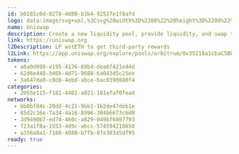 ```yaml
---
id: b0281c6d-8278-4d80-b3b4-92527e1f8afd
logo: data:image/svg+xml,%3Csvg%20width%3D%2280%22%20height%3D%2280%22%20viewBox%3D%220%200%2080%2080%22%20fill%3D%22none%22%20xmlns%3D%22http%3A%2F%2Fwww.w3.org%2F2000%2Fsvg%22%3E%0A%3Cpath%20d%3D%22M31.3675%2021.7448C30.8116%2021.6584%2030.7881%2021.6482%2031.0498%2021.608C31.5512%2021.5307%2032.7351%2021.636%2033.551%2021.8303C35.4557%2022.2838%2037.189%2023.4455%2039.039%2025.5085L39.5306%2026.0566L40.2336%2025.9434C43.1958%2025.4667%2046.2092%2025.8455%2048.7296%2027.0117C49.4229%2027.3325%2050.5162%2027.9712%2050.6527%2028.1353C50.6963%2028.1875%2050.7763%2028.5243%2050.8303%2028.8835C51.0175%2030.1264%2050.9239%2031.0791%2050.5443%2031.7906C50.3377%2032.1779%2050.3262%2032.3006%2050.4651%2032.632C50.5759%2032.8965%2050.8849%2033.0921%2051.191%2033.0918C51.8174%2033.0909%2052.4915%2032.0768%2052.8038%2030.6658L52.9279%2030.1053L53.1737%2030.3841C54.522%2031.9141%2055.581%2034.0006%2055.7628%2035.4857L55.8102%2035.8729L55.5837%2035.5209C55.1936%2034.9152%2054.8017%2034.5028%2054.2999%2034.1702C53.3953%2033.5707%2052.4388%2033.3667%2049.9057%2033.233C47.6179%2033.1122%2046.3231%2032.9166%2045.0391%2032.4972C42.8547%2031.7839%2041.7535%2030.8339%2039.1587%2027.4241C38.0061%2025.9097%2037.2937%2025.0717%2036.5851%2024.3969C34.975%2022.8636%2033.3928%2022.0594%2031.3675%2021.7448Z%22%20fill%3D%22%23FF007A%22%2F%3E%0A%3Cpath%20d%3D%22M51.1688%2025.1267C51.2264%2024.1119%2051.3638%2023.4424%2051.6401%2022.8312C51.7494%2022.5892%2051.8519%2022.3911%2051.8677%2022.3911C51.8835%2022.3911%2051.836%2022.5697%2051.7621%2022.788C51.5612%2023.3813%2051.5283%2024.1927%2051.6665%2025.1369C51.8422%2026.3348%2051.942%2026.5076%2053.2062%2027.8016C53.7991%2028.4086%2054.4888%2029.174%2054.7388%2029.5027L55.1934%2030.1003L54.7388%2029.6732C54.1828%2029.151%2052.9043%2028.1325%2052.6219%2027.9868C52.4326%2027.8892%2052.4044%2027.8908%2052.2876%2028.0073C52.1799%2028.1146%2052.1573%2028.2758%2052.1423%2029.038C52.1191%2030.2259%2051.9574%2030.9884%2051.5673%2031.7508C51.3563%2032.1631%2051.323%2032.0751%2051.514%2031.6097C51.6565%2031.2622%2051.671%2031.1094%2051.67%2029.9594C51.6678%2027.6489%2051.3939%2027.0934%2049.7877%2026.1418C49.3808%2025.9008%2048.7104%2025.5531%2048.2979%2025.3692C47.8854%2025.1854%2047.5577%2025.0252%2047.5696%2025.0133C47.6151%2024.9679%2049.1815%2025.4258%2049.812%2025.6686C50.7497%2026.03%2050.9045%2026.0768%2051.0185%2026.0332C51.0948%2026.004%2051.1317%2025.7813%2051.1688%2025.1267Z%22%20fill%3D%22%23FF007A%22%2F%3E%0A%3Cpath%20d%3D%22M32.4475%2029.0794C31.3188%2027.523%2030.6205%2025.1367%2030.7716%2023.3528L30.8184%2022.8008L31.0753%2022.8478C31.5578%2022.9359%2032.3897%2023.2461%2032.7793%2023.483C33.8482%2024.1333%2034.311%2024.9893%2034.7819%2027.1877C34.9198%2027.8316%2035.1007%2028.5602%2035.184%2028.807C35.318%2029.2041%2035.8245%2030.1316%2036.2363%2030.7339C36.5329%2031.1677%2036.3359%2031.3733%2035.6802%2031.314C34.6789%2031.2235%2033.3226%2030.286%2032.4475%2029.0794Z%22%20fill%3D%22%23FF007A%22%2F%3E%0A%3Cpath%20d%3D%22M49.7997%2040.6628C44.5248%2038.5356%2042.667%2036.6892%2042.667%2033.5738C42.667%2033.1154%2042.6828%2032.7402%2042.7019%2032.7402C42.7211%2032.7402%2042.9253%2032.8916%2043.1555%2033.0765C44.2251%2033.9357%2045.4229%2034.3028%2048.7389%2034.7873C50.6901%2035.0724%2051.7882%2035.3027%2052.8012%2035.6392C56.0208%2036.7086%2058.0127%2038.8788%2058.4877%2041.8349C58.6258%2042.6938%2058.5448%2044.3045%2058.321%2045.1534C58.1443%2045.824%2057.6052%2047.0325%2057.4622%2047.0789C57.4225%2047.0917%2057.3837%2046.9396%2057.3735%2046.7325C57.3193%2045.6226%2056.7592%2044.5419%2055.8187%2043.7324C54.7494%2042.8121%2053.3126%2042.0793%2049.7997%2040.6628Z%22%20fill%3D%22%23FF007A%22%2F%3E%0A%3Cpath%20d%3D%22M46.0966%2041.5463C46.0305%2041.1525%2045.9159%2040.6494%2045.8418%2040.4285L45.7073%2040.0269L45.9573%2040.3079C46.3032%2040.6968%2046.5766%2041.1945%2046.8083%2041.8573C46.9851%2042.3632%2047.005%2042.5137%2047.0037%2043.3358C47.0024%2044.1429%2046.9803%2044.3121%2046.817%2044.7674C46.5595%2045.4855%2046.2399%2045.9947%2045.7037%2046.5412C44.7401%2047.5234%2043.5013%2048.0671%2041.7136%2048.2927C41.4028%2048.3319%2040.4972%2048.398%2039.7009%2048.4394C37.6942%2048.5439%2036.3735%2048.7599%2035.1868%2049.1772C35.0162%2049.2373%2034.8638%2049.2737%2034.8484%2049.2583C34.8004%2049.2104%2035.6084%2048.7279%2036.2758%2048.406C37.2168%2047.952%2038.1535%2047.7043%2040.2523%2047.3542C41.2891%2047.1812%2042.3598%2046.9714%2042.6317%2046.8879C45.1992%2046.0995%2046.5189%2044.0649%2046.0966%2041.5463Z%22%20fill%3D%22%23FF007A%22%2F%3E%0A%3Cpath%20d%3D%22M48.5146%2045.8474C47.8138%2044.3384%2047.6529%2042.8816%2048.0368%2041.5228C48.0779%2041.3776%2048.1439%2041.2588%2048.1837%2041.2588C48.2234%2041.2588%2048.3888%2041.3484%2048.5512%2041.4578C48.8741%2041.6756%2049.5218%2042.0423%2051.2475%2042.9846C53.4009%2044.1605%2054.6286%2045.071%2055.4636%2046.1112C56.1947%2047.0223%2056.6472%2048.0599%2056.865%2049.3252C56.9883%2050.0419%2056.9161%2051.7664%2056.7325%2052.4881C56.1535%2054.7637%2054.8079%2056.5511%2052.8886%2057.5941C52.6074%2057.7469%2052.355%2057.8724%2052.3277%2057.873C52.3004%2057.8735%2052.4028%2057.6126%2052.5554%2057.2931C53.201%2055.9414%2053.2745%2054.6266%2052.7864%2053.163C52.4875%2052.2669%2051.8782%2051.1735%2050.6478%2049.3255C49.2173%2047.1769%2048.8665%2046.6051%2048.5146%2045.8474Z%22%20fill%3D%22%23FF007A%22%2F%3E%0A%3Cpath%20d%3D%22M28.7015%2053.9889C30.659%2052.3335%2033.0945%2051.1575%2035.3132%2050.7966C36.2693%2050.6409%2037.8621%2050.7027%2038.7475%2050.9296C40.1667%2051.2934%2041.4362%2052.1082%2042.0965%2053.0789C42.7418%2054.0277%2043.0186%2054.8544%2043.3069%2056.694C43.4205%2057.4196%2043.5442%2058.1482%2043.5816%2058.3132C43.798%2059.2665%2044.2193%2060.0286%2044.7412%2060.4112C45.5702%2061.0189%2046.9978%2061.0568%2048.402%2060.5082C48.6404%2060.415%2048.8473%2060.3506%2048.8619%2060.3652C48.9128%2060.4158%2048.2057%2060.89%2047.7068%2061.1395C47.0356%2061.4753%2046.5018%2061.6052%2045.7925%2061.6052C44.5064%2061.6052%2043.4386%2060.9498%2042.5475%2059.6137C42.3723%2059.3507%2041.9781%2058.563%2041.6718%2057.8634C40.7311%2055.7143%2040.2665%2055.0596%2039.1742%2054.3432C38.2236%2053.7197%2036.9977%2053.6081%2036.0755%2054.061C34.864%2054.6559%2034.526%2056.2064%2035.3937%2057.1891C35.7385%2057.5796%2036.3816%2057.9164%2036.9075%2057.9819C37.8912%2058.1045%2038.7366%2057.3549%2038.7366%2056.3602C38.7366%2055.7142%2038.4887%2055.3457%2037.8647%2055.0636C37.0124%2054.6785%2036.0964%2055.1286%2036.1008%2055.9306C36.1027%2056.2725%2036.2513%2056.4872%2036.5935%2056.6423C36.8131%2056.7418%2036.8182%2056.7497%2036.6391%2056.7124C35.8571%2056.55%2035.674%2055.6059%2036.3027%2054.979C37.0575%2054.2265%2038.6185%2054.5586%2039.1546%2055.5858C39.3797%2056.0171%2039.4059%2056.8764%2039.2096%2057.3953C38.7701%2058.5565%2037.4889%2059.1672%2036.1892%2058.8349C35.3043%2058.6086%2034.9441%2058.3636%2033.8772%2057.263C32.0233%2055.3503%2031.3036%2054.9797%2028.6309%2054.5618L28.1187%2054.4817L28.7015%2053.9889Z%22%20fill%3D%22%23FF007A%22%2F%3E%0A%3Cpath%20fill-rule%3D%22evenodd%22%20clip-rule%3D%22evenodd%22%20d%3D%22M14.7221%2011.144C20.9132%2018.67%2030.458%2030.3874%2030.932%2031.0435C31.3232%2031.5851%2031.176%2032.0721%2030.5057%2032.4537C30.133%2032.666%2029.3666%2032.881%2028.9829%2032.881C28.549%2032.881%2028.0601%2032.6717%2027.7041%2032.3334C27.4524%2032.0944%2026.4368%2030.5755%2024.0922%2026.9319C22.2983%2024.144%2020.797%2021.8312%2020.7561%2021.7925C20.6614%2021.7029%2020.663%2021.706%2023.9093%2027.5236C25.9477%2031.1766%2026.6359%2032.4681%2026.6359%2032.6408C26.6359%2032.9921%2026.5402%2033.1768%2026.1075%2033.6602C25.3862%2034.4661%2025.0638%2035.3717%2024.831%2037.2459C24.57%2039.3469%2023.8363%2040.831%2021.8028%2043.371C20.6125%2044.8579%2020.4177%2045.1304%2020.1173%2045.7297C19.739%2046.4843%2019.635%2046.907%2019.5928%2047.8599C19.5483%2048.8675%2019.6351%2049.5184%2019.9424%2050.4817C20.2115%2051.3251%2020.4923%2051.8819%2021.2103%2052.9958C21.8299%2053.957%2022.1868%2054.6713%2022.1868%2054.9507C22.1868%2055.1731%2022.2291%2055.1734%2023.1893%2054.9562C25.4871%2054.4365%2027.3529%2053.5225%2028.4023%2052.4023C29.0517%2051.709%2029.2042%2051.3262%2029.2091%2050.3761C29.2123%2049.7547%2029.1905%2049.6245%2029.0229%2049.267C28.7498%2048.6852%2028.2528%2048.2013%2027.1573%2047.4513C25.7219%2046.4686%2025.1089%2045.6774%2024.9395%2044.5893C24.8005%2043.6965%2024.9618%2043.0666%2025.7558%2041.3997C26.5777%2039.6744%2026.7814%2038.9392%2026.9192%2037.2001C27.0082%2036.0765%2027.1314%2035.6333%2027.4537%2035.2777C27.7898%2034.9068%2028.0925%2034.7812%2028.9244%2034.6674C30.2807%2034.4818%2031.1443%2034.1304%2031.8542%2033.4752C32.47%2032.9068%2032.7277%2032.3592%2032.7673%2031.5347L32.7973%2030.9098L32.4531%2030.508C31.2069%2029.0526%2013.8874%2010%2013.8107%2010C13.7944%2010%2014.2045%2010.5149%2014.7221%2011.144ZM22.8863%2049C23.1681%2048.5002%2023.0184%2047.8576%2022.5471%2047.5438C22.1017%2047.2472%2021.4099%2047.3869%2021.4099%2047.7734C21.4099%2047.8913%2021.475%2047.9772%2021.6218%2048.0528C21.8688%2048.1802%2021.8868%2048.3233%2021.6924%2048.6161C21.4955%2048.9125%2021.5114%2049.1731%2021.7372%2049.3501C22.1012%2049.6356%2022.6164%2049.4786%2022.8863%2049Z%22%20fill%3D%22%23FF007A%22%2F%3E%0A%3Cpath%20fill-rule%3D%22evenodd%22%20clip-rule%3D%22evenodd%22%20d%3D%22M33.6532%2034.9951C33.0165%2035.191%2032.3976%2035.8669%2032.2059%2036.5756C32.089%2037.0079%2032.1554%2037.7663%2032.3305%2038.0005C32.6133%2038.3788%2032.8868%2038.4785%2033.6275%2038.4733C35.0774%2038.4632%2036.3379%2037.8403%2036.4845%2037.0616C36.6047%2036.4234%2036.051%2035.5388%2035.2885%2035.1505C34.8949%2034.9501%2034.0581%2034.8707%2033.6532%2034.9951ZM35.3482%2036.3226C35.5719%2036.0045%2035.474%2035.6605%2035.0937%2035.428C34.3695%2034.985%2033.2743%2035.3515%2033.2743%2036.0368C33.2743%2036.3779%2033.8454%2036.75%2034.369%2036.75C34.7174%2036.75%2035.1942%2036.542%2035.3482%2036.3226Z%22%20fill%3D%22%23FF007A%22%2F%3E%0A%3Cg%20opacity%3D%220.5%22%20filter%3D%22url(%23filter0_f_1687_1314)%22%3E%0A%3Cpath%20d%3D%22M33.5572%2021.7448C33.0013%2021.6584%2032.9778%2021.6482%2033.2395%2021.608C33.7409%2021.5307%2034.9248%2021.636%2035.7408%2021.8303C37.6455%2022.2838%2039.3787%2023.4455%2041.2288%2025.5085L41.7203%2026.0566L42.4234%2025.9434C45.3855%2025.4667%2048.3989%2025.8455%2050.9193%2027.0117C51.6127%2027.3325%2052.7059%2027.9712%2052.8425%2028.1353C52.8861%2028.1875%2052.966%2028.5243%2053.0201%2028.8835C53.2072%2030.1264%2053.1136%2031.0791%2052.734%2031.7906C52.5275%2032.1779%2052.516%2032.3006%2052.6548%2032.632C52.7657%2032.8965%2053.0747%2033.0921%2053.3807%2033.0918C54.0071%2033.0909%2054.6812%2032.0768%2054.9936%2030.6658L55.1177%2030.1053L55.3635%2030.3841C56.7117%2031.9141%2057.7707%2034.0006%2057.9526%2035.4857L58%2035.8729L57.7734%2035.5209C57.3833%2034.9152%2056.9914%2034.5028%2056.4896%2034.1702C55.585%2033.5707%2054.6285%2033.3667%2052.0954%2033.233C49.8076%2033.1122%2048.5128%2032.9166%2047.2289%2032.4972C45.0445%2031.7839%2043.9432%2030.8339%2041.3484%2027.4241C40.1959%2025.9097%2039.4835%2025.0717%2038.7749%2024.3969C37.1647%2022.8636%2035.5825%2022.0594%2033.5572%2021.7448Z%22%20fill%3D%22%23FF007A%22%2F%3E%0A%3Cpath%20d%3D%22M53.3585%2025.1267C53.4161%2024.1119%2053.5535%2023.4424%2053.8298%2022.8312C53.9391%2022.5892%2054.0416%2022.3911%2054.0574%2022.3911C54.0732%2022.3911%2054.0257%2022.5697%2053.9518%2022.788C53.7509%2023.3813%2053.718%2024.1927%2053.8563%2025.1369C54.0319%2026.3348%2054.1318%2026.5076%2055.3959%2027.8016C55.9889%2028.4086%2056.6785%2029.174%2056.9285%2029.5027L57.3831%2030.1003L56.9285%2029.6732C56.3726%2029.151%2055.094%2028.1325%2054.8116%2027.9868C54.6223%2027.8892%2054.5942%2027.8908%2054.4773%2028.0073C54.3697%2028.1146%2054.347%2028.2758%2054.3321%2029.038C54.3089%2030.2259%2054.1472%2030.9884%2053.757%2031.7508C53.546%2032.1631%2053.5127%2032.0751%2053.7037%2031.6097C53.8463%2031.2622%2053.8607%2031.1094%2053.8597%2029.9594C53.8575%2027.6489%2053.5836%2027.0934%2051.9774%2026.1418C51.5705%2025.9008%2050.9001%2025.5531%2050.4876%2025.3692C50.0751%2025.1854%2049.7475%2025.0252%2049.7594%2025.0133C49.8048%2024.9679%2051.3712%2025.4258%2052.0017%2025.6686C52.9394%2026.03%2053.0943%2026.0768%2053.2082%2026.0332C53.2845%2026.004%2053.3214%2025.7813%2053.3585%2025.1267Z%22%20fill%3D%22%23FF007A%22%2F%3E%0A%3Cpath%20d%3D%22M34.6373%2029.0794C33.5085%2027.523%2032.8102%2025.1367%2032.9613%2023.3528L33.0081%2022.8008L33.265%2022.8478C33.7476%2022.9359%2034.5794%2023.2461%2034.969%2023.483C36.038%2024.1333%2036.5008%2024.9893%2036.9716%2027.1877C37.1095%2027.8316%2037.2904%2028.5602%2037.3737%2028.807C37.5078%2029.2041%2038.0142%2030.1316%2038.426%2030.7339C38.7226%2031.1677%2038.5256%2031.3733%2037.87%2031.314C36.8687%2031.2235%2035.5123%2030.286%2034.6373%2029.0794Z%22%20fill%3D%22%23FF007A%22%2F%3E%0A%3Cpath%20d%3D%22M51.9894%2040.6628C46.7145%2038.5356%2044.8567%2036.6892%2044.8567%2033.5738C44.8567%2033.1154%2044.8725%2032.7402%2044.8916%2032.7402C44.9109%2032.7402%2045.115%2032.8916%2045.3452%2033.0765C46.4148%2033.9357%2047.6127%2034.3028%2050.9286%2034.7873C52.8799%2035.0724%2053.978%2035.3027%2054.9909%2035.6392C58.2105%2036.7086%2060.2024%2038.8788%2060.6774%2041.8349C60.8155%2042.6938%2060.7345%2044.3045%2060.5107%2045.1534C60.3341%2045.824%2059.795%2047.0325%2059.6519%2047.0789C59.6122%2047.0917%2059.5734%2046.9396%2059.5632%2046.7325C59.509%2045.6226%2058.9489%2044.5419%2058.0084%2043.7324C56.9391%2042.8121%2055.5023%2042.0793%2051.9894%2040.6628Z%22%20fill%3D%22%23FF007A%22%2F%3E%0A%3Cpath%20d%3D%22M48.2863%2041.5463C48.2202%2041.1525%2048.1056%2040.6494%2048.0316%2040.4285L47.897%2040.0269L48.147%2040.3079C48.4929%2040.6968%2048.7663%2041.1945%2048.998%2041.8573C49.1749%2042.3632%2049.1948%2042.5137%2049.1934%2043.3358C49.1921%2044.1429%2049.17%2044.3121%2049.0067%2044.7674C48.7492%2045.4855%2048.4296%2045.9947%2047.8934%2046.5412C46.9299%2047.5234%2045.691%2048.0671%2043.9034%2048.2927C43.5926%2048.3319%2042.6869%2048.398%2041.8906%2048.4394C39.8839%2048.5439%2038.5632%2048.7599%2037.3766%2049.1772C37.2059%2049.2373%2037.0536%2049.2737%2037.0381%2049.2583C36.9901%2049.2104%2037.7981%2048.7279%2038.4655%2048.406C39.4065%2047.952%2040.3432%2047.7043%2042.442%2047.3542C43.4788%2047.1812%2044.5495%2046.9714%2044.8214%2046.8879C47.3889%2046.0995%2048.7087%2044.0649%2048.2863%2041.5463Z%22%20fill%3D%22%23FF007A%22%2F%3E%0A%3Cpath%20d%3D%22M50.7043%2045.8474C50.0036%2044.3384%2049.8426%2042.8816%2050.2265%2041.5228C50.2676%2041.3776%2050.3337%2041.2588%2050.3735%2041.2588C50.4131%2041.2588%2050.5785%2041.3484%2050.7409%2041.4578C51.0639%2041.6756%2051.7116%2042.0423%2053.4373%2042.9846C55.5906%2044.1605%2056.8183%2045.071%2057.6533%2046.1112C58.3844%2047.0223%2058.8369%2048.0599%2059.0548%2049.3252C59.178%2050.0419%2059.1058%2051.7664%2058.9222%2052.4881C58.3432%2054.7637%2056.9976%2056.5511%2055.0784%2057.5941C54.7971%2057.7469%2054.5448%2057.8724%2054.5175%2057.873C54.4901%2057.8735%2054.5925%2057.6126%2054.7451%2057.2931C55.3908%2055.9414%2055.4642%2054.6266%2054.9761%2053.163C54.6772%2052.2669%2054.0679%2051.1735%2052.8375%2049.3255C51.407%2047.1769%2051.0563%2046.6051%2050.7043%2045.8474Z%22%20fill%3D%22%23FF007A%22%2F%3E%0A%3Cpath%20d%3D%22M30.8912%2053.9889C32.8487%2052.3335%2035.2843%2051.1575%2037.5029%2050.7966C38.459%2050.6409%2040.0518%2050.7027%2040.9372%2050.9296C42.3565%2051.2934%2043.6259%2052.1082%2044.2862%2053.0789C44.9315%2054.0277%2045.2083%2054.8544%2045.4966%2056.694C45.6102%2057.4196%2045.7339%2058.1482%2045.7713%2058.3132C45.9877%2059.2665%2046.409%2060.0286%2046.9309%2060.4112C47.76%2061.0189%2049.1875%2061.0568%2050.5918%2060.5082C50.8301%2060.415%2051.037%2060.3506%2051.0516%2060.3652C51.1025%2060.4158%2050.3954%2060.89%2049.8965%2061.1395C49.2253%2061.4753%2048.6915%2061.6052%2047.9823%2061.6052C46.6961%2061.6052%2045.6283%2060.9498%2044.7373%2059.6137C44.562%2059.3507%2044.1678%2058.563%2043.8615%2057.8634C42.9208%2055.7143%2042.4562%2055.0596%2041.3639%2054.3432C40.4133%2053.7197%2039.1874%2053.6081%2038.2652%2054.061C37.0537%2054.6559%2036.7157%2056.2064%2037.5834%2057.1891C37.9282%2057.5796%2038.5713%2057.9164%2039.0972%2057.9819C40.0809%2058.1045%2040.9263%2057.3549%2040.9263%2056.3602C40.9263%2055.7142%2040.6784%2055.3457%2040.0545%2055.0636C39.2022%2054.6785%2038.2861%2055.1286%2038.2905%2055.9306C38.2924%2056.2725%2038.441%2056.4872%2038.7833%2056.6423C39.0028%2056.7418%2039.0079%2056.7497%2038.8288%2056.7124C38.0469%2056.55%2037.8637%2055.6059%2038.4924%2054.979C39.2473%2054.2265%2040.8082%2054.5586%2041.3443%2055.5858C41.5695%2056.0171%2041.5956%2056.8764%2041.3993%2057.3953C40.9598%2058.5565%2039.6786%2059.1672%2038.3789%2058.8349C37.4941%2058.6086%2037.1338%2058.3636%2036.0669%2057.263C34.213%2055.3503%2033.4933%2054.9797%2030.8206%2054.5618L30.3084%2054.4817L30.8912%2053.9889Z%22%20fill%3D%22%23FF007A%22%2F%3E%0A%3Cpath%20fill-rule%3D%22evenodd%22%20clip-rule%3D%22evenodd%22%20d%3D%22M16.9118%2011.144C23.1029%2018.67%2032.6478%2030.3874%2033.1217%2031.0435C33.5129%2031.5851%2033.3657%2032.0721%2032.6954%2032.4537C32.3227%2032.666%2031.5563%2032.881%2031.1726%2032.881C30.7387%2032.881%2030.2498%2032.6717%2029.8938%2032.3334C29.6421%2032.0944%2028.6265%2030.5755%2026.282%2026.9319C24.488%2024.144%2022.9867%2021.8312%2022.9458%2021.7925C22.8511%2021.7029%2022.8527%2021.706%2026.0991%2027.5236C28.1375%2031.1766%2028.8256%2032.4681%2028.8256%2032.6408C28.8256%2032.9921%2028.73%2033.1768%2028.2973%2033.6602C27.5759%2034.4661%2027.2535%2035.3717%2027.0207%2037.2459C26.7597%2039.3469%2026.026%2040.831%2023.9925%2043.371C22.8022%2044.8579%2022.6074%2045.1304%2022.3071%2045.7297C21.9287%2046.4843%2021.8247%2046.907%2021.7825%2047.8599C21.738%2048.8675%2021.8248%2049.5184%2022.1322%2050.4817C22.4012%2051.3251%2022.682%2051.8819%2023.4%2052.9958C24.0196%2053.957%2024.3765%2054.6713%2024.3765%2054.9507C24.3765%2055.1731%2024.4189%2055.1734%2025.3791%2054.9562C27.6768%2054.4365%2029.5427%2053.5225%2030.592%2052.4023C31.2414%2051.709%2031.3939%2051.3262%2031.3988%2050.3761C31.4021%2049.7547%2031.3803%2049.6245%2031.2126%2049.267C30.9396%2048.6852%2030.4425%2048.2013%2029.347%2047.4513C27.9117%2046.4686%2027.2986%2045.6774%2027.1292%2044.5893C26.9903%2043.6965%2027.1515%2043.0666%2027.9455%2041.3997C28.7675%2039.6744%2028.9711%2038.9392%2029.1089%2037.2001C29.1979%2036.0765%2029.3211%2035.6333%2029.6434%2035.2777C29.9796%2034.9068%2030.2822%2034.7812%2031.1141%2034.6674C32.4704%2034.4818%2033.334%2034.1304%2034.0439%2033.4752C34.6597%2032.9068%2034.9174%2032.3592%2034.957%2031.5347L34.987%2030.9098L34.6429%2030.508C33.3966%2029.0526%2016.0772%2010%2016.0005%2010C15.9841%2010%2016.3942%2010.5149%2016.9118%2011.144ZM25.0761%2049C25.3578%2048.5002%2025.2081%2047.8576%2024.7368%2047.5438C24.2914%2047.2472%2023.5996%2047.3869%2023.5996%2047.7734C23.5996%2047.8913%2023.6648%2047.9772%2023.8115%2048.0528C24.0586%2048.1802%2024.0766%2048.3233%2023.8821%2048.6161C23.6852%2048.9125%2023.7011%2049.1731%2023.927%2049.3501C24.291%2049.6356%2024.8062%2049.4786%2025.0761%2049Z%22%20fill%3D%22%23FF007A%22%2F%3E%0A%3Cpath%20fill-rule%3D%22evenodd%22%20clip-rule%3D%22evenodd%22%20d%3D%22M35.8429%2034.9951C35.2062%2035.191%2034.5873%2035.8669%2034.3956%2036.5756C34.2788%2037.0079%2034.3451%2037.7663%2034.5202%2038.0005C34.803%2038.3788%2035.0765%2038.4785%2035.8172%2038.4733C37.2671%2038.4632%2038.5277%2037.8403%2038.6742%2037.0616C38.7944%2036.4234%2038.2407%2035.5388%2037.4782%2035.1505C37.0847%2034.9501%2036.2478%2034.8707%2035.8429%2034.9951ZM37.538%2036.3226C37.7616%2036.0045%2037.6638%2035.6605%2037.2835%2035.428C36.5593%2034.985%2035.464%2035.3515%2035.464%2036.0368C35.464%2036.3779%2036.0351%2036.75%2036.5587%2036.75C36.9071%2036.75%2037.384%2036.542%2037.538%2036.3226Z%22%20fill%3D%22%23FF007A%22%2F%3E%0A%3C%2Fg%3E%0A%3Cdefs%3E%0A%3Cfilter%20id%3D%22filter0_f_1687_1314%22%20x%3D%228%22%20y%3D%222%22%20width%3D%2260.7453%22%20height%3D%2267.605%22%20filterUnits%3D%22userSpaceOnUse%22%20color-interpolation-filters%3D%22sRGB%22%3E%0A%3CfeFlood%20flood-opacity%3D%220%22%20result%3D%22BackgroundImageFix%22%2F%3E%0A%3CfeBlend%20mode%3D%22normal%22%20in%3D%22SourceGraphic%22%20in2%3D%22BackgroundImageFix%22%20result%3D%22shape%22%2F%3E%0A%3CfeGaussianBlur%20stdDeviation%3D%224%22%20result%3D%22effect1_foregroundBlur_1687_1314%22%2F%3E%0A%3C%2Ffilter%3E%0A%3C%2Fdefs%3E%0A%3C%2Fsvg%3E%0A
name: Uniswap
description: Create a new liquidity pool, provide liquidity, and swap tokens.
link: https://uniswap.org
l2Description: LP wstETH to get third-party rewards
l2Link: https://app.uniswap.org/explore/pools/arbitrum/0x35218a1cbaC5Bbc3E57fd9Bd38219D37571b3537
tokens:
  - a6a0d098-e195-4176-89b4-dea6f421e44d
  - 62d6e448-346b-4d71-9688-6a043d5c25ee
  - 3a647da0-c0d8-4ebd-abce-bac0390880f4
categories:
  - 2055e115-f181-4402-a021-181efaf0fead
networks:
  - bb0bf04c-20dd-4c21-9bb1-1b2de47deb1e
  - 85d2c16e-7a34-4a16-8996-304b6673c6d0
  - 3d9490b7-ed74-460c-a829-049bf6807793
  - f23a1f8a-1553-4d9c-abcc-574594210650
  - a356a8a1-7186-4080-b7fb-8fe383a5df95
ready: true
---
```

